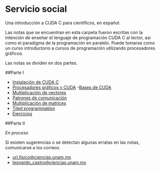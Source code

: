 Servicio social
===============

Una introducción a CUDA C para científicos, en español.


Las notas que se encuentran en esta carpeta fueron escritas con la intención de enseñar el lenguaje de programación CUDA C al lector, asi como el paradigma de la programación en paralelo. Puede tomarse como un curso introductorio a cursos de programación utilizando procesadores gráficos.

Las notas se dividen en dos partes.

##Parte I

- [Instalación de CUDA C](https://github.com/UriAceves/Servicio_social/blob/master/Parte%201%20-%20CUDA%20C/Parte%201%20-%20Nb%200%20-%20Instalacion%20CUDA%20Ubuntu.ipynb)
- [Procesadores gráficos y CUDA](https://github.com/UriAceves/Servicio_social/blob/master/Parte%201%20-%20CUDA%20C/Parte%201%20-%20Nb%201%20-%20Procesadores%20graficos%2C%20CUDA%20y%20PyCUDA.ipynb)
-[Bases de CUDA](https://github.com/UriAceves/Servicio_social/blob/master/Parte%201%20-%20CUDA%20C/Parte%201%20-%20Nb%202%20-%20Bases%20de%20CUDA.ipynb)
- [Multiplicación de vectores](https://github.com/UriAceves/Servicio_social/blob/master/Parte%201%20-%20CUDA%20C/Parte%201%20-%20Nb%203%20-%20Multiplicacion%20de%20Vectores.ipynb)
- [Patrones de comunicación](https://github.com/UriAceves/Servicio_social/blob/master/Parte%201%20-%20CUDA%20C/Parte%201%20-%20Nb%204%20-%20Patrones%20de%20Comunicacion.ipynb)
- [Multiplicación de matrices](https://github.com/UriAceves/Servicio_social/blob/master/Parte%201%20-%20CUDA%20C/Parte%201%20-%20Nb%205%20-%20Multiplicacion%20de%20Matrices.ipynb)
- [Tiled programmation](https://github.com/UriAceves/Servicio_social/blob/master/Parte%201%20-%20CUDA%20C/Parte%201%20-%20Nb%206%20-%20Tiled%20Programmation.ipynb)
- [Ejercicios](https://github.com/UriAceves/Servicio_social/blob/master/Parte%201%20-%20CUDA%20C/Parte%201%20-%20Nb%207%20-%20Ejercicios.ipynb)

##Parte II

*En proceso*

Si existen sugerencias o se detectan algunas erratas en las notas, comunicarse a los correos
- uri.fisico@ciencias.unam.mx
- leonardo_castro@ciencias.unam.mx
